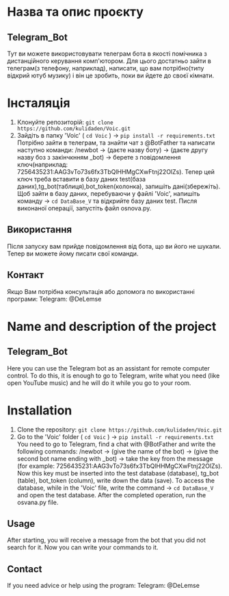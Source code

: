 # Назва та опис проєкту
## Telegram_Bot
Тут ви можете використовувати телеграм бота в якості помічника з дистанційного керування комп'ютором. Для цього достатньо зайти в телеграм(з телефону, наприклад), написати, що вам потрібно(типу відкрий ютуб музику) і він це зробить, поки ви йдете до своєї кімнати.

# Інсталяція
1. Клонуйте репозиторій: `git clone https://github.com/kulidaden/Voic.git`
2. Зайдіть в папку 'Voic' ( `cd Voic` ) -> `pip install -r requirements.txt`
Потрібно зайти в телеграм, та знайти чат з @BotFather та написати наступно команди: /newbot -> (даєте назву боту) -> (даєте другу назву боз з закінчкнням _bot) -> берете з повідомлення ключ(наприклад: 7256435231:AAG3vTo73s6fx3TbQlHHMgCXwFtnj22OlZs).
Тепер цей ключ треба вставити в базу даних test(база даних),tg_bot(таблиця),bot_token(колонка), запишіть дані(збережіть). Щоб зайти в базу даних, перебуваючи у файлі 'Voic', напишіть команду -> `cd DataBase_V` та відкрийте базу даних test. Писля виконаної операції, запустіть файл osnova.py.
   
## Використання
Після запуску вам прийде повідомлення від бота, що ви його не шукали. Тепер ви можете йому писати свої команди.

## Контакт
Якщо Вам потрібна консультація або допомога по використанні програми: Telegram: @DeLemse

# Name and description of the project
## Telegram_Bot
Here you can use the Telegram bot as an assistant for remote computer control.  To do this, it is enough to go to Telegram, write what you need (like open YouTube music) and he will do it while you go to your room.

# Installation
1. Clone the repository: `git clone https://github.com/kulidaden/Voic.git`
2. Go to the 'Voic' folder ( `cd Voic` ) -> `pip install -r requirements.txt`
You need to go to Telegram, find a chat with @BotFather and write the following commands: /newbot -> (give the name of the bot) -> (give the second bot name ending with _bot) -> take the key from the message (for example: 7256435231:AAG3vTo73s6fx3TbQlHHMgCXwFtnj22OlZs).
Now this key must be inserted into the test database (database), tg_bot (table), bot_token (column), write down the data (save).  To access the database, while in the 'Voic' file, write the command -> `cd DataBase_V` and open the test database.  After the completed operation, run the osvana.py file.
   
## Usage
After starting, you will receive a message from the bot that you did not search for it.  Now you can write your commands to it.

## Contact
If you need advice or help using the program: Telegram: @DeLemse
